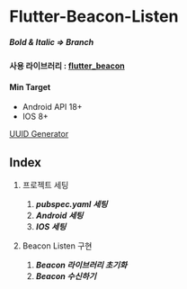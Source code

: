 # Flutter-Beacon-Listen

##### Bold & Italic => Branch

#### 사용 라이브러리 : [flutter_beacon](https://pub.dev/packages/flutter_beacon "flutter_beacon")

#### Min Target
* Android API 18+
* IOS 8+

[UUID Generator](https://www.uuidgenerator.net/ "UUID Generator")

## Index

1. 프로젝트 세팅 
    1. ***pubspec.yaml 세팅***
    2. ***Android 세팅***
    3. ***IOS 세팅***

2. Beacon Listen 구현
    1. ***Beacon 라이브러리 초기화***
    2. ***Beacon 수신하기***